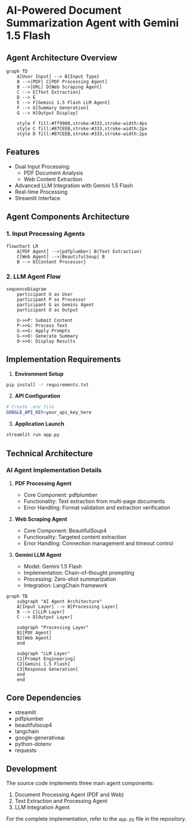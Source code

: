 # AI-Powered Document Summarization Agent with Gemini 1.5 Flash

## Agent Architecture Overview

```mermaid
graph TD
    A[User Input] --> B{Input Type}
    B -->|PDF| C[PDF Processing Agent]
    B -->|URL| D[Web Scraping Agent]
    C --> E[Text Extraction]
    D --> E
    E --> F[Gemini 1.5 Flash LLM Agent]
    F --> G[Summary Generation]
    G --> H[Output Display]

    style F fill:#ff9900,stroke:#333,stroke-width:4px
    style C fill:#87CEEB,stroke:#333,stroke-width:2px
    style D fill:#87CEEB,stroke:#333,stroke-width:2px
```

## Features

- Dual Input Processing:
  - PDF Document Analysis
  - Web Content Extraction
- Advanced LLM Integration with Gemini 1.5 Flash
- Real-time Processing
- Streamlit Interface

## Agent Components Architecture

### 1. Input Processing Agents
```mermaid
flowchart LR
    A[PDF Agent] -->|pdfplumber| B(Text Extraction)
    C[Web Agent] -->|BeautifulSoup| B
    B --> D{Content Processor}
```

### 2. LLM Agent Flow
```mermaid
sequenceDiagram
    participant U as User
    participant P as Processor
    participant G as Gemini Agent
    participant O as Output

    U->>P: Submit Content
    P->>G: Process Text
    G->>G: Apply Prompts
    G->>O: Generate Summary
    O->>U: Display Results
```

## Implementation Requirements

1. **Environment Setup**
```bash
pip install -r requirements.txt
```

2. **API Configuration**
```bash
# Create .env file
GOOGLE_API_KEY=your_api_key_here
```

3. **Application Launch**
```bash
streamlit run app.py
```

## Technical Architecture

### AI Agent Implementation Details

1. **PDF Processing Agent**
   - Core Component: pdfplumber
   - Functionality: Text extraction from multi-page documents
   - Error Handling: Format validation and extraction verification

2. **Web Scraping Agent**
   - Core Component: BeautifulSoup4
   - Functionality: Targeted content extraction
   - Error Handling: Connection management and timeout control

3. **Gemini LLM Agent**
   - Model: Gemini 1.5 Flash
   - Implementation: Chain-of-thought prompting
   - Processing: Zero-shot summarization
   - Integration: LangChain framework

```mermaid
graph TB
    subgraph "AI Agent Architecture"
    A[Input Layer] --> B[Processing Layer]
    B --> C[LLM Layer]
    C --> D[Output Layer]
    
    subgraph "Processing Layer"
    B1[PDF Agent]
    B2[Web Agent]
    end
    
    subgraph "LLM Layer"
    C1[Prompt Engineering]
    C2[Gemini 1.5 Flash]
    C3[Response Generation]
    end
    end
```


## Core Dependencies

- streamlit
- pdfplumber
- beautifulsoup4
- langchain
- google-generativeai
- python-dotenv
- requests

## Development

The source code implements three main agent components:
1. Document Processing Agent (PDF and Web)
2. Text Extraction and Processing Agent
3. LLM Integration Agent

For the complete implementation, refer to the `app.py` file in the repository.
